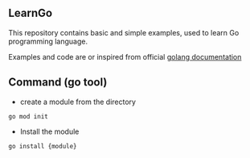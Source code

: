 LearnGo
---
This repository contains basic and simple examples, used to learn Go programming language.

Examples and code are or inspired from official [golang documentation](https://golang.org/doc/code.html)

## Command (go tool)
* create a module from the directory
```
go mod init 
```
* Install the module
```
go install {module}
```
